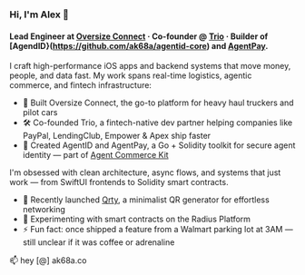 ### Hi, I'm Alex 👋

#### Lead Engineer at [Oversize Connect](https://apps.apple.com/us/app/oversize-connect/id6741709246) · Co-founder @ [Trio](https://trio.dev) · Builder of [AgendID}(https://github.com/ak68a/agentid-core) and [AgentPay](https://github.com/ak68a/agentpay-core).

I craft high-performance iOS apps and backend systems that move money, people, and data fast. My work spans real-time logistics, agentic commerce, and fintech infrastructure:

- 📱 Built Oversize Connect, the go-to platform for heavy haul truckers and pilot cars
- 🛠 Co-founded Trio, a fintech-native dev partner helping companies like PayPal, LendingClub, Empower & Apex ship faster
- 🔐 Created AgentID and AgentPay, a Go + Solidity toolkit for secure agent identity — part of [Agent Commerce Kit](https://www.agentcommercekit.com)

I'm obsessed with clean architecture, async flows, and systems that just work — from SwiftUI frontends to Solidity smart contracts.

- 🚀 Recently launched [Qrty](https://apps.apple.com/us/app/qrty/id6744279795), a minimalist QR generator for effortless networking
- 🧪 Experimenting with smart contracts on the Radius Platform
- ⚡ Fun fact: once shipped a feature from a Walmart parking lot at 3AM — still unclear if it was coffee or adrenaline

📫 hey [@] ak68a.co
